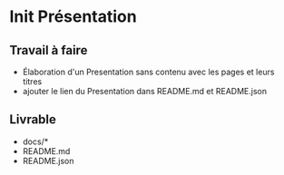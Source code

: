 # Init Présentation

## Travail à faire
- Élaboration d'un Presentation sans contenu avec les pages et leurs titres
- ajouter le lien du Presentation dans README.md et README.json

## Livrable
- docs/*
- README.md
- README.json

